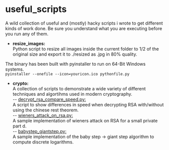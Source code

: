 
# useful_scripts
A wild collection of useful and (mostly) hacky scripts i wrote to get different kinds of work done. Be sure you understand what you are executing before you run any of them.

-  **resize_images:**  </br>Python script to resize all images inside the current folder to 1/2 of the original size and export it to ./resized as .jpg in 80% quality.

The binary has been built with pyinstaller to run on 64-Bit Windows systems.</br>```pyinstaller --onefile --icon=youricon.ico pythonfile.py```

-  **crypto:**  </br>A collection of scripts to demonstrate a wide variety of different techniques and algortihms used in modern cryptography.</br> -- <ins>decrypt_rsa_compare_speed.py:</ins></br>A script to show differences in speed when decrypting RSA with/without using the chinese rest theorem.</br> -- <ins>wieners_attack_on_rsa.py:</ins></br>A sample implementation of wieners attack on RSA for a small private part d. </br> -- <ins>babystep_giantstep.py:</ins></br>A sample implementation of the baby step -> giant step algorithm to compute discrete logarithms.